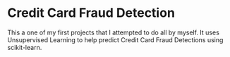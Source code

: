 # Credit Card Fraud Detection
This a one of my first projects that I attempted to do all by myself. It uses Unsupervised Learning to help predict Credit Card Fraud Detections using scikit-learn. 
